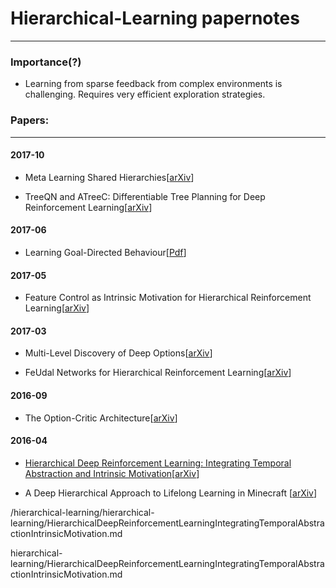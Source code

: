 # Hierarchical-Learning papernotes
---

### Importance(?)

  - Learning from sparse feedback from complex environments is challenging. Requires very efficient exploration strategies.

### Papers:
---
#### 2017-10
- Meta Learning Shared Hierarchies[[arXiv](https://arxiv.org/abs/1710.09767)]

- TreeQN and ATreeC: Differentiable Tree Planning for Deep Reinforcement Learning[[arXiv](https://arxiv.org/abs/1710.11417)]

#### 2017-06
- Learning Goal-Directed Behaviour[[Pdf](http://kth.diva-portal.org/smash/get/diva2:1136420/FULLTEXT01.pdf)]

#### 2017-05
- Feature Control as Intrinsic Motivation for Hierarchical Reinforcement Learning[[arXiv](https://arxiv.org/abs/1705.06769)]

#### 2017-03
- Multi-Level Discovery of Deep Options[[arXiv](https://arxiv.org/abs/1703.08294)]

- FeUdal Networks for Hierarchical Reinforcement Learning[[arXiv](https://arxiv.org/abs/1703.01161)]

#### 2016-09
- The Option-Critic Architecture[[arXiv](https://arxiv.org/abs/1609.05140)]

#### 2016-04
- [Hierarchical Deep Reinforcement Learning: Integrating Temporal Abstraction and Intrinsic Motivation](./HierarchicalDeepReinforcementLearningIntegratingTemporalAbstractionIntrinsicMotivation.md)[[arXiv](https://arxiv.org/abs/1604.06057)]

- A Deep Hierarchical Approach to Lifelong Learning in Minecraft [[arXiv](https://arxiv.org/abs/1604.07255)]

/hierarchical-learning/hierarchical-learning/HierarchicalDeepReinforcementLearningIntegratingTemporalAbstractionIntrinsicMotivation.md

hierarchical-learning/HierarchicalDeepReinforcementLearningIntegratingTemporalAbstractionIntrinsicMotivation.md
